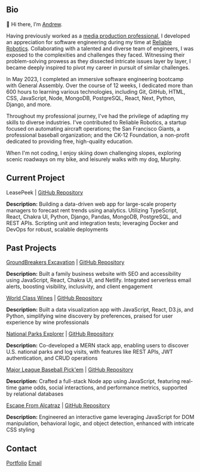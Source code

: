 ## Bio
👋 Hi there, I’m [Andrew](https://www.andrewbantly.dev/).

Having previously worked as a [media production professional](https://andrewbantly.me/), I developed an appreciation for software engineering during my time at [Reliable Robotics](https://reliable.co/). Collaborating with a talented and diverse team of engineers, I was exposed to the complexities and challenges they faced. Witnessing their problem-solving prowess as they dissected intricate issues layer by layer, I became deeply inspired to pivot my career in pursuit of similar challenges.

In May 2023, I completed an immersive software engineering bootcamp with General Assembly. Over the course of 12 weeks, I dedicated more than 600 hours to learning various technologies, including Git, GitHub, HTML, CSS, JavaScript, Node, MongoDB, PostgreSQL, React, Next, Python, Django, and more.

Throughout my professional journey, I've had the privilege of adapting my skills to diverse industries. I've contributed to Reliable Robotics, a startup focused on automating aircraft operations; the San Francisco Giants, a professional baseball organization; and the CK-12 Foundation, a non-profit dedicated to providing free, high-quality education.

When I'm not coding, I enjoy skiing down challenging slopes, exploring scenic roadways on my bike, and leisurely walks with my dog, Murphy.

## Current Project

LeasePeek | [GitHub Repository](https://github.com/andrewbantly/leasepeek)

**Description:** Building a data-driven web app for large-scale property managers to forecast rent trends using analytics. Utilizing TypeScript, React, Chakra UI, Python, Django, Pandas, MongoDB, PostgreSQL, and REST APIs. Scripting unit and integration tests; leveraging Docker and DevOps for robust, scalable deployments

## Past Projects

[GroundBreakers Excavation](https://groundbreakersexcavation.com) | [GitHub Repository](https://github.com/andrewbantly/groundbreakers)

**Description:** Built a family business website with SEO and accessibility using JavaScript, React, Chakra UI, and Netlify. Integrated serverless email alerts, boosting visibility, inclusivity, and client engagement

[World Class Wines](https://andrewbantly.github.io/world-class-wines) | [GitHub Repository](https://github.com/andrewbantly/world-class-wines#world-class-wines)

**Description:** Built a data visualization app with JavaScript, React, D3.js, and Python, simplifying wine discovery by preferences, praised for user experience by wine professionals

[National Parks Explorer](https://nps-explorer.netlify.app/) | [GitHub Repository](https://github.com/andrewbantly/npsexplorer-client)

**Description:** Co-developed a MERN stack app, enabling users to discover U.S. national parks and log visits, with features like REST APIs, JWT authentication, and CRUD operations

[Major League Baseball Pick'em](https://pickem.herokuapp.com/) | [GitHub Repository](https://github.com/andrewbantly/pickem#pickem)

**Description:** Crafted a full-stack Node app using JavaScript, featuring real-time game odds, social interactions, and performance metrics, supported by relational databases

[Escape From Alcatraz](https://andrewbantly.github.io/Escape-From-Alcatraz/) | [GitHub Repository](https://github.com/andrewbantly/Escape-From-Alcatraz#escape-from-alcatraz)

**Description:** Engineered an interactive game leveraging JavaScript for DOM manipulation, behavioral logic, and object detection, enhanced with intricate CSS styling

## Contact
[Portfolio](https://www.andrewbantly.dev/)
[Email](andrewbantly@gmail.com)
